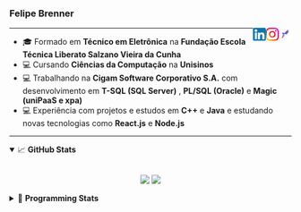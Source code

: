 <h3>Felipe Brenner</h3>

<a href="https://app.rocketseat.com.br/me/felipe-de-oliveira-brenner-conta-ignite" target="_blank" rel="nofollow"><img align="right" width="23rem" src="./assets/rocketseat.png" alt="Rocketseat: @felipe-de-oliveira-brenner-conta-ignite"/></a>
<a href="https://www.instagram.com/felipeobrenner/" target="_blank" rel="nofollow"><img align="right" width="23rem" src="./assets/instagram.png" alt="Instagram: @felipeobrenner"/></a>
<a href="https://www.linkedin.com/in/felipe-de-oliveira-brenner/" target="_blank" rel="nofollow"><img align="right" width="23rem" src="./assets/linkedin.png" alt="LinkedIn: @felipe-de-oliveira-brenner"/></a>

---

- 🎓 Formado em **Técnico em Eletrônica** na **Fundação Escola Técnica Liberato Salzano Vieira da Cunha**
- 💻 Cursando **Ciências da Computação** na **Unisinos**
- 💻 Trabalhando na **Cigam Software Corporativo S.A.** com desenvolvimento em **T-SQL (SQL Server)** , **PL/SQL (Oracle)** e **Magic (uniPaaS e xpa)**
- 💻 Experiência com projetos e estudos em **C++** e **Java** e estudando novas tecnologias como **React.js** e **Node.js**

---

<details open>
  <summary>📈 <b>GitHub Stats</b></summary>
  <br>
  <p align="center">
  <img src="https://github-readme-stats.vercel.app/api?username=felipebrenner&show_icons=true&theme=dark"/>
  <img src="https://github-readme-stats.vercel.app/api/top-langs/?username=felipebrenner&layout=compact&theme=dark">
  </p>

</details>

<details>
  <summary>🤖 <b>Programming Stats</b></summary>
  <br/>

  <!--START_SECTION:waka-->
**🐱 My Github Data** 

> 🏆 399 Contributions in the Year 2021
 > 
> 📦 108.9 kB Used in Github's Storage 
 > 
> 🚫 Not Opted to Hire
 > 
> 📜 18 Public Repositories 
 > 
> 🔑 2 Private Repositories  
 > 
**I'm a Night 🦉** 

```text
🌞 Morning    37 commits     ██░░░░░░░░░░░░░░░░░░░░░░░   8.3% 
🌆 Daytime    117 commits    ██████░░░░░░░░░░░░░░░░░░░   26.23% 
🌃 Evening    269 commits    ███████████████░░░░░░░░░░   60.31% 
🌙 Night      23 commits     █░░░░░░░░░░░░░░░░░░░░░░░░   5.16%

```
📅 **I'm Most Productive on Sunday** 

```text
Monday       71 commits     ████░░░░░░░░░░░░░░░░░░░░░   15.92% 
Tuesday      94 commits     █████░░░░░░░░░░░░░░░░░░░░   21.08% 
Wednesday    47 commits     ██░░░░░░░░░░░░░░░░░░░░░░░   10.54% 
Thursday     47 commits     ██░░░░░░░░░░░░░░░░░░░░░░░   10.54% 
Friday       27 commits     █░░░░░░░░░░░░░░░░░░░░░░░░   6.05% 
Saturday     58 commits     ███░░░░░░░░░░░░░░░░░░░░░░   13.0% 
Sunday       102 commits    █████░░░░░░░░░░░░░░░░░░░░   22.87%

```


📊 **This Week I Spent My Time On** 

```text
💬 Programming Languages: 
TypeScript               4 hrs 7 mins        ███████████████░░░░░░░░░░   59.84% 
Markdown                 1 hr 16 mins        ████░░░░░░░░░░░░░░░░░░░░░   18.35% 
JSON                     1 hr 3 mins         ███░░░░░░░░░░░░░░░░░░░░░░   15.31% 
JavaScript               14 mins             █░░░░░░░░░░░░░░░░░░░░░░░░   3.51% 
Other                    12 mins             ░░░░░░░░░░░░░░░░░░░░░░░░░   2.99%

🔥 Editors: 
VS Code                  6 hrs 54 mins       █████████████████████████   100.0%

🐱‍💻 Projects: 
ignite-reactjs-nextauth  4 hrs 37 mins       ████████████████░░░░░░░░░   66.88% 
www_CGFrontEnd           1 hr 8 mins         ████░░░░░░░░░░░░░░░░░░░░░   16.55% 
ignite-reactjs-auth-backe27 mins             █░░░░░░░░░░░░░░░░░░░░░░░░   6.73% 
ignite-reactjs-dashgo    19 mins             █░░░░░░░░░░░░░░░░░░░░░░░░   4.69% 
requests via VS          12 mins             ░░░░░░░░░░░░░░░░░░░░░░░░░   2.98%

💻 Operating System: 
Linux                    6 hrs 39 mins       ████████████████████████░   96.4% 
Windows                  14 mins             █░░░░░░░░░░░░░░░░░░░░░░░░   3.6%

```

**I Mostly Code in TypeScript** 

```text
TypeScript               7 repos             █████████░░░░░░░░░░░░░░░░   38.89% 
Java                     3 repos             ████░░░░░░░░░░░░░░░░░░░░░   16.67% 
CSS                      2 repos             ██░░░░░░░░░░░░░░░░░░░░░░░   11.11% 
Assembly                 1 repo              █░░░░░░░░░░░░░░░░░░░░░░░░   5.56% 
HTML                     1 repo              █░░░░░░░░░░░░░░░░░░░░░░░░   5.56%

```



 Last Updated on 26/07/2021
<!--END_SECTION:waka-->
</details>
